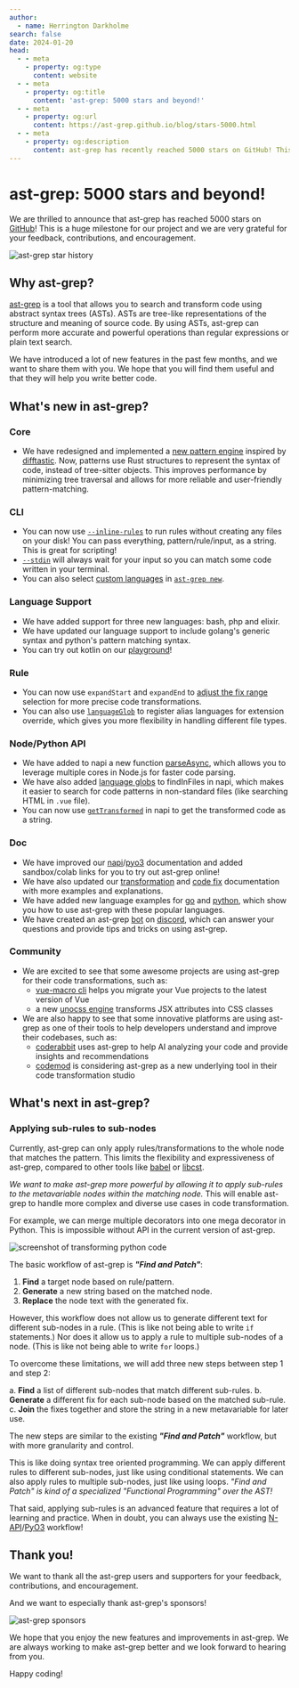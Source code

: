 ```yaml
---
author:
  - name: Herrington Darkholme
search: false
date: 2024-01-20
head:
  - - meta
    - property: og:type
      content: website
  - - meta
    - property: og:title
      content: 'ast-grep: 5000 stars and beyond!'
  - - meta
    - property: og:url
      content: https://ast-grep.github.io/blog/stars-5000.html
  - - meta
    - property: og:description
      content: ast-grep has recently reached 5000 stars on GitHub! This is a remarkable achievement for the project and I am deeply grateful for all the support and feedback that I have received from the open source community.
---
```


# ast-grep: 5000 stars and beyond!

We are thrilled to announce that ast-grep has reached 5000 stars on [GitHub](https://github.com/ast-grep/ast-grep)! This is a huge milestone for our project and we are very grateful for your feedback, contributions, and encouragement.

![ast-grep star history](/image/blog/stars-5k.png)

## Why ast-grep?

[ast-grep](https://ast-grep.github.io/) is a tool that allows you to search and transform code using abstract syntax trees (ASTs). ASTs are tree-like representations of the structure and meaning of source code. By using ASTs, ast-grep can perform more accurate and powerful operations than regular expressions or plain text search.

We have introduced a lot of new features in the past few months, and we want to share them with you. We hope that you will find them useful and that they will help you write better code.

## What's new in ast-grep?

### Core

- We have redesigned and implemented a [new pattern engine](https://x.com/hd_nvim/status/1735850666235687241) inspired by [difftastic](https://github.com/Wilfred/difftastic). Now, patterns use Rust structures to represent the syntax of code, instead of tree-sitter objects. This improves performance by minimizing tree traversal and allows for more reliable and user-friendly pattern-matching.

### CLI

- You can now use [`--inline-rules`](https://ast-grep.github.io/reference/cli/scan.html#inline-rules-rule-text) to run rules without creating any files on your disk! You can pass everything, pattern/rule/input, as a string. This is great for scripting!
- [`--stdin`](https://ast-grep.github.io/reference/cli/run.html#stdin) will always wait for your input so you can match some code written in your terminal.
- You can also select [custom languages](https://ast-grep.github.io/advanced/custom-language.html) in [`ast-grep new`](https://ast-grep.github.io/reference/cli/new.html).

### Language Support

- We have added support for three new languages: bash, php and elixir.
- We have updated our language support to include golang's generic syntax and python's pattern matching syntax.
- You can try out kotlin on our [playground](https://ast-grep.github.io/playground.html#eyJtb2RlIjoiUGF0Y2giLCJsYW5nIjoia290bGluIiwicXVlcnkiOiJrb3RsaW4iLCJyZXdyaXRlIjoiJEEgPz89ICRCOyIsImNvbmZpZyI6IiIsInNvdXJjZSI6ImZ1biBtaW5hbWkoKSB7XG4gICAgdmFsIGtvdGxpbiA9IFwi5Y2X44GT44Go44KK44KTXCJcbn0ifQ==)!

### Rule

- You can now use `expandStart` and `expandEnd` to [adjust the fix range](https://ast-grep.github.io/reference/yaml/fix.html#fixconfig) selection for more precise code transformations.
- You can also use [`languageGlob`](https://ast-grep.github.io/reference/sgconfig.html#languageglobs) to register alias languages for extension override, which gives you more flexibility in handling different file types.

### Node/Python API

- We have added to napi a new function [parseAsync](https://github.com/ast-grep/ast-grep/blob/beb6f50e936809071e6bacae2c854aefa8e46d11/crates/napi/index.d.ts#L104-L111), which allows you to leverage multiple cores in Node.js for faster code parsing.
- We have also added [language globs](https://github.com/ast-grep/ast-grep/blob/beb6f50e936809071e6bacae2c854aefa8e46d11/crates/napi/index.d.ts#L45) to findInFiles in napi, which makes it easier to search for code patterns in non-standard files (like searching HTML in `.vue` file).
- You can now use [`getTransformed`](https://github.com/ast-grep/ast-grep/blob/beb6f50e936809071e6bacae2c854aefa8e46d11/crates/napi/index.d.ts#L75) in napi to get the transformed code as a string.

### Doc

- We have improved our [napi](https://ast-grep.github.io/guide/api-usage/js-api.html)/[pyo3](https://ast-grep.github.io/guide/api-usage/py-api.html) documentation and added sandbox/colab links for you to try out ast-grep online!
- We have also updated our [transformation](https://ast-grep.github.io/reference/yaml/transformation.html) and [code fix](https://ast-grep.github.io/reference/yaml/fix.html) documentation with more examples and explanations.
- We have added new language examples for [go](https://ast-grep.github.io/catalog/go/) and [python](https://ast-grep.github.io/catalog/python/), which show you how to use ast-grep with these popular languages.
- We have created an ast-grep [bot](https://ast-grep.github.io/guide/introduction.html#check-out-discord-bot) on [discord](https://discord.com/invite/4YZjf6htSQ), which can answer your questions and provide tips and tricks on using ast-grep.

### Community

- We are excited to see that some awesome projects are using ast-grep for their code transformations, such as:
  - [vue-macro cli](https://github.com/vue-macros/vue-macros-cli) helps you migrate your Vue projects to the latest version of Vue
  - a new [unocss engine](https://github.com/zhiyuanzmj/transformer-attributify-jsx-sg) transforms JSX attributes into CSS classes
- We are also happy to see that some innovative platforms are using ast-grep as one of their tools to help developers understand and improve their codebases, such as:
  - [coderabbit](https://coderabbit.ai/) uses ast-grep to help AI analyzing your code and provide insights and recommendations
  - [codemod](https://codemod.com/) is considering ast-grep as a new underlying tool in their code transformation studio

## What's next in ast-grep?

### Applying sub-rules to sub-nodes

Currently, ast-grep can only apply rules/transformations to the whole node that matches the pattern. This limits the flexibility and expressiveness of ast-grep, compared to other tools like [babel](https://babeljs.io/) or [libcst](https://libcst.readthedocs.io/en/latest/).

_We want to make ast-grep more powerful by allowing it to apply sub-rules to the metavariable nodes within the matching node._ This will enable ast-grep to handle more complex and diverse use cases in code transformation.

For example, we can merge multiple decorators into one mega decorator in Python. This is impossible without API in the current version of ast-grep.

![screenshot of transforming python code](/image/blog/subrule-demo.png)

The basic workflow of ast-grep is _**"Find and Patch"**_:

1. **Find** a target node based on rule/pattern.
2. **Generate** a new string based on the matched node.
3. **Replace** the node text with the generated fix.

However, this workflow does not allow us to generate different text for different sub-nodes in a rule. (This is like not being able to write `if` statements.)
Nor does it allow us to apply a rule to multiple sub-nodes of a node. (This is like not being able to write `for` loops.)

To overcome these limitations, we will add three new steps between step 1 and step 2:

a. **Find** a list of different sub-nodes that match different sub-rules.
b. **Generate** a different fix for each sub-node based on the matched sub-rule.
c. **Join** the fixes together and store the string in a new metavariable for later use.

The new steps are similar to the existing **_"Find and Patch"_** workflow, but with more granularity and control.

This is like doing syntax tree oriented programming. We can apply different rules to different sub-nodes, just like using conditional statements. We can also apply rules to multiple sub-nodes, just like using loops. _"Find and Patch" is kind of a specialized "Functional Programming" over the AST!_

That said, applying sub-rules is an advanced feature that requires a lot of learning and practice. When in doubt, you can always use the existing [N-API](https://ast-grep.github.io/guide/api-usage/js-api.html)/[PyO3](https://ast-grep.github.io/guide/api-usage/py-api.html) workflow!

## Thank you!

We want to thank all the ast-grep users and supporters for your feedback, contributions, and encouragement.

And we want to especially thank ast-grep's sponsors!

![ast-grep sponsors](/image/blog/sponsor1.png)

We hope that you enjoy the new features and improvements in ast-grep. We are always working to make ast-grep better and we look forward to hearing from you.

Happy coding!
